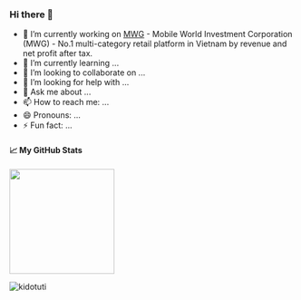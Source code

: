 ### Hi there 👋

<!--
**kidotuti/kidotuti** is a ✨ _special_ ✨ repository because its `README.md` (this file) appears on your GitHub profile.

Here are some ideas to get you started:-->

- 🔭 I’m currently working on [MWG](https://mwg.vn/) - Mobile World Investment Corporation (MWG) - No.1 multi-category retail platform in Vietnam by revenue and net profit after tax. 
- 🌱 I’m currently learning ...
- 👯 I’m looking to collaborate on ...
- 🤔 I’m looking for help with ...
- 💬 Ask me about ...
- 📫 How to reach me: ...
- 😄 Pronouns: ...
- ⚡ Fun fact: ...


#### &#x1f4c8; My GitHub Stats

<div>
<img align="center" src="https://github-readme-stats-one-bice.vercel.app/api?username=kidotuti&count_private=true&theme=dracula&show_icons=true&include_all_commits=true&role=OWNER,ORGANIZATION_MEMBER,COLLABORATOR" height="185px" />

</br>
<p align="left"> <img src="https://komarev.com/ghpvc/?username=kidotuti&label=Profile%20views&color=0e75b6&style=flat" alt="kidotuti" /> </p>
